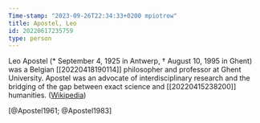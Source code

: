 ```yaml
---
Time-stamp: "2023-09-26T22:34:33+0200 mpiotrow"
title: Apostel, Leo
id: 20220617235759
type: person
---
```


Leo Apostel (* September 4, 1925 in Antwerp, † August 10, 1995 in Ghent) was a Belgian [[20220418190114]] philosopher and professor at Ghent University.  Apostel was an advocate of interdisciplinary research and the bridging of the gap between exact science and [[20220415238200]] humanities.  ([Wikipedia](https://en.wikipedia.org/wiki/Leo_Apostel))

[@Apostel1961; @Apostel1983]
